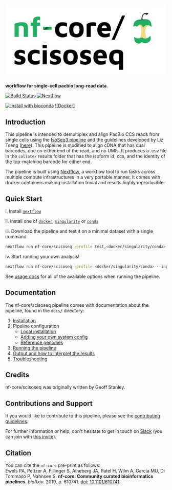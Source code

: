 # ![nf-core/scisoseq](docs/images/nf-core-scisoseq_logo.png)

**workflow for single-cell pacbio long-read data**.

[![Build Status](https://travis-ci.com/nf-core/scisoseq.svg?branch=master)](https://travis-ci.com/nf-core/scisoseq)
[![Nextflow](https://img.shields.io/badge/nextflow-%E2%89%A50.32.0-brightgreen.svg)](https://www.nextflow.io/)

[![install with bioconda](https://img.shields.io/badge/install%20with-bioconda-brightgreen.svg)](http://bioconda.github.io/)
[![Docker]](https://hub.docker.com/r/gmstanle/scisoseq)

## Introduction

This pipeline is intended to demultiplex and align PacBio CCS reads from single cells using the [IsoSeq3 pipeline](https://github.com/PacificBiosciences/IsoSeq) and the guidelines developed by Liz Tseng ([here](https://github.com/Magdoll/cDNA_Cupcake/wiki/Iso-Seq-Single-Cell-Analysis:-Recommended-Analysis-Guidelines)). This pipeline is modified to align cDNA that has dual barcodes, one on either end of the read, and no UMIs. It produces a .csv file in the `collate/` results folder that has the isoform id, ccs, and the identity of the top-matching barcode for either end.

The pipeline is built using [Nextflow](https://www.nextflow.io), a workflow tool to run tasks across multiple compute infrastructures in a very portable manner. It comes with docker containers making installation trivial and results highly reproducible.

## Quick Start

i. Install [`nextflow`](https://nf-co.re/usage/installation)

ii. Install one of [`docker`](https://docs.docker.com/engine/installation/), [`singularity`](https://www.sylabs.io/guides/3.0/user-guide/) or [`conda`](https://conda.io/miniconda.html)

iii. Download the pipeline and test it on a minimal dataset with a single command

```bash
nextflow run nf-core/scisoseq -profile test,<docker/singularity/conda>
```

iv. Start running your own analysis!

<!-- TODO nf-core: Update the default command above used to run the pipeline -->
```bash
nextflow run nf-core/scisoseq -profile <docker/singularity/conda> --input 'data/*.bam' --genome GRCm38
```

See [usage docs](docs/usage.md) for all of the available options when running the pipeline.

## Documentation

The nf-core/scisoseq pipeline comes with documentation about the pipeline, found in the `docs/` directory:

1. [Installation](https://nf-co.re/usage/installation)
2. Pipeline configuration
    * [Local installation](https://nf-co.re/usage/local_installation)
    * [Adding your own system config](https://nf-co.re/usage/adding_own_config)
    * [Reference genomes](https://nf-co.re/usage/reference_genomes)
3. [Running the pipeline](docs/usage.md)
4. [Output and how to interpret the results](docs/output.md)
5. [Troubleshooting](https://nf-co.re/usage/troubleshooting)

<!-- TODO nf-core: Add a brief overview of what the pipeline does and how it works -->

## Credits

nf-core/scisoseq was originally written by Geoff Stanley.

## Contributions and Support

If you would like to contribute to this pipeline, please see the [contributing guidelines](.github/CONTRIBUTING.md).

For further information or help, don't hesitate to get in touch on [Slack](https://nfcore.slack.com/channels/nf-core/scisoseq) (you can join with [this invite](https://nf-co.re/join/slack)).

## Citation

<!-- TODO nf-core: Add citation for pipeline after first release. Uncomment lines below and update Zenodo doi. -->
<!-- If you use  nf-core/scisoseq for your analysis, please cite it using the following doi: [10.5281/zenodo.XXXXXX](https://doi.org/10.5281/zenodo.XXXXXX) -->

You can cite the `nf-core` pre-print as follows:  
Ewels PA, Peltzer A, Fillinger S, Alneberg JA, Patel H, Wilm A, Garcia MU, Di Tommaso P, Nahnsen S. **nf-core: Community curated bioinformatics pipelines**. *bioRxiv*. 2019. p. 610741. [doi: 10.1101/610741](https://www.biorxiv.org/content/10.1101/610741v1).
